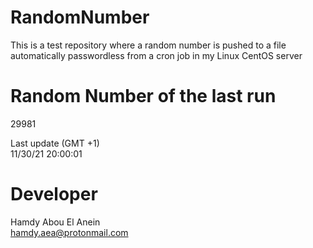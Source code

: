 # RandomNumber    
This is a test repository where a random number is pushed to a file automatically passwordless from a cron job in my Linux CentOS server    
# Random Number of the last run   
29981
      
Last update (GMT +1)    
11/30/21 20:00:01
# Developer    
Hamdy Abou El Anein   
hamdy.aea@protonmail.com
